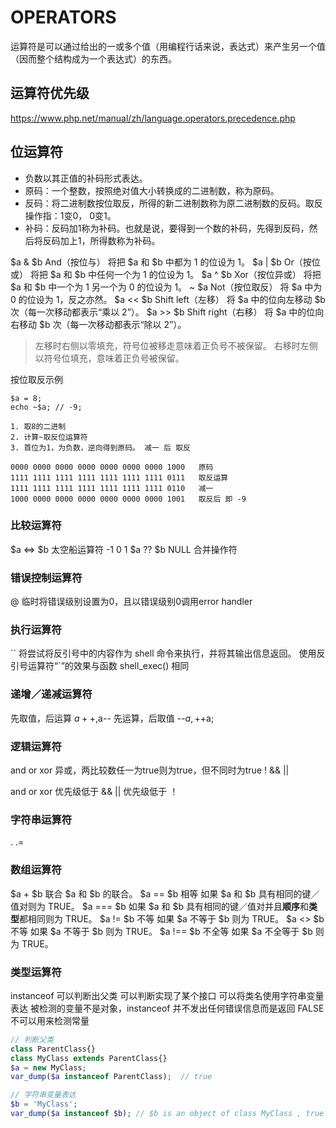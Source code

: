 # OPERATORS

运算符是可以通过给出的一或多个值（用编程行话来说，表达式）来产生另一个值（因而整个结构成为一个表达式）的东西。


## 运算符优先级
https://www.php.net/manual/zh/language.operators.precedence.php


## 位运算符

- 负数以其正值的补码形式表达。
- 原码：一个整数，按照绝对值大小转换成的二进制数，称为原码。
- 反码：将二进制数按位取反，所得的新二进制数称为原二进制数的反码。取反操作指：1变0， 0变1。
- 补码：反码加1称为补码。也就是说，要得到一个数的补码，先得到反码，然后将反码加上1，所得数称为补码。

$a & $b	And（按位与）	将把 $a 和 $b 中都为 1 的位设为 1。
$a | $b	Or（按位或）	将把 $a 和 $b 中任何一个为 1 的位设为 1。
$a ^ $b	Xor（按位异或）	将把 $a 和 $b 中一个为 1 另一个为 0 的位设为 1。
~ $a	Not（按位取反）	将 $a 中为 0 的位设为 1，反之亦然。
$a << $b	Shift left（左移）	将 $a 中的位向左移动 $b 次（每一次移动都表示“乘以 2”）。
$a >> $b	Shift right（右移）	将 $a 中的位向右移动 $b 次（每一次移动都表示“除以 2”）。

>左移时右侧以零填充，符号位被移走意味着正负号不被保留。
右移时左侧以符号位填充，意味着正负号被保留。


按位取反示例
```
$a = 8;
echo ~$a; // -9;

1. 取8的二进制
2. 计算~取反位运算符
3. 首位为1，为负数，逆向得到原码。 减一 后 取反

0000 0000 0000 0000 0000 0000 0000 1000   原码
1111 1111 1111 1111 1111 1111 1111 0111   取反运算
1111 1111 1111 1111 1111 1111 1111 0110   减一
1000 0000 0000 0000 0000 0000 0000 1001   取反后 即 -9

```

### 比较运算符
$a <=> $b 太空船运算符 -1 0 1
$a ?? $b  NULL 合并操作符
### 错误控制运算符
@ 临时将错误级别设置为0，且以错误级别0调用error handler

### 执行运算符
`` 
将尝试将反引号中的内容作为 shell 命令来执行，并将其输出信息返回。
使用反引号运算符“`”的效果与函数 shell_exec() 相同

### 递增／递减运算符
先取值，后运算 $a++,$a--
先运算，后取值 --$a,++$a;

### 逻辑运算符
and  or  xor 异或，两比较数任一为true则为true，但不同时为true
!  &&  ||

and  or  xor 优先级低于  &&  || 优先级低于 ！ 

### 字符串运算符
.  .=

### 数组运算符
$a + $b	    联合	$a 和 $b 的联合。
$a == $b	相等	如果 $a 和 $b 具有相同的键／值对则为 TRUE。
$a === $b   如果 $a 和 $b 具有相同的键／值对并且**顺序**和**类型**都相同则为 TRUE。
$a != $b	不等	如果 $a 不等于 $b 则为 TRUE。
$a <> $b	不等	如果 $a 不等于 $b 则为 TRUE。
$a !== $b	不全等	如果 $a 不全等于 $b 则为 TRUE。

### 类型运算符
instanceof
可以判断出父类
可以判断实现了某个接口
可以将类名使用字符串变量表达
被检测的变量不是对象，instanceof 并不发出任何错误信息而是返回 FALSE
不可以用来检测常量

```php
// 判断父类
class ParentClass{}
class MyClass extends ParentClass{}
$a = new MyClass;
var_dump($a instanceof ParentClass);  // true

// 字符串变量表达
$b = 'MyClass';
var_dump($a instanceof $b); // $b is an object of class MyClass , true
```



